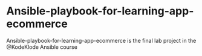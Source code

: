 # Ansible-playbook-for-learning-app-ecommerce
Ansible-playbook-for-learning-app-ecommerce is the final lab project in the @KodeKlode Ansible course
